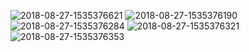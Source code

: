 
![2018-08-27-1535376621](https://user-images.githubusercontent.com/33805349/44662520-9da5bb00-aa2b-11e8-8a0a-600bfd5eca1d.jpg)                                        ![2018-08-27-1535376190](https://user-images.githubusercontent.com/33805349/44662314-135d5700-aa2b-11e8-9e03-67da9ae556a2.jpg)
![2018-08-27-1535376284](https://user-images.githubusercontent.com/33805349/44662322-18220b00-aa2b-11e8-94f6-1b5a53b38330.jpg)
![2018-08-27-1535376321](https://user-images.githubusercontent.com/33805349/44662326-1bb59200-aa2b-11e8-8231-ac6766806fa6.jpg)
![2018-08-27-1535376353](https://user-images.githubusercontent.com/33805349/44662328-1fe1af80-aa2b-11e8-8a4b-f27954781b85.jpg)
